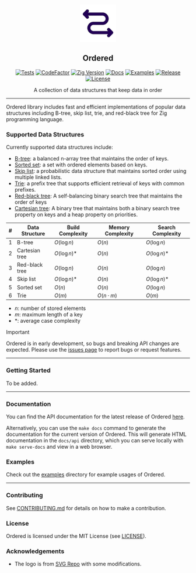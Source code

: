 <div align="center">
  <picture>
    <img alt="Ordered Logo" src="logo.svg" height="20%" width="20%">
  </picture>
<br>

<h2>Ordered</h2>

[![Tests](https://img.shields.io/github/actions/workflow/status/CogitatorTech/ordered/tests.yml?label=tests&style=flat&labelColor=282c34&logo=github)](https://github.com/CogitatorTech/ordered/actions/workflows/tests.yml)
[![CodeFactor](https://img.shields.io/codefactor/grade/github/CogitatorTech/ordered?label=code%20quality&style=flat&labelColor=282c34&logo=codefactor)](https://www.codefactor.io/repository/github/CogitatorTech/ordered)
[![Zig Version](https://img.shields.io/badge/Zig-0.15.1-orange?logo=zig&labelColor=282c34)](https://ziglang.org/download/)
[![Docs](https://img.shields.io/badge/docs-view-blue?style=flat&labelColor=282c34&logo=read-the-docs)](https://CogitatorTech.github.io/ordered/)
[![Examples](https://img.shields.io/badge/examples-view-green?style=flat&labelColor=282c34&logo=zig)](https://github.com/CogitatorTech/ordered/tree/main/examples)
[![Release](https://img.shields.io/github/release/CogitatorTech/ordered.svg?label=release&style=flat&labelColor=282c34&logo=github)](https://github.com/CogitatorTech/ordered/releases/latest)
[![License](https://img.shields.io/badge/license-MIT-007ec6?label=license&style=flat&labelColor=282c34&logo=open-source-initiative)](https://github.com/CogitatorTech/ordered/blob/main/LICENSE)

A collection of data structures that keep data in order

</div>

---

Ordered library includes fast and efficient implementations of popular data structures including
B-tree, skip list, trie, and red-black tree for Zig programming language.

### Supported Data Structures

Currently supported data structures include:

- [B-tree](src/ordered/btree_map.zig): a balanced n-array tree that maintains the order of keys.
- [Sorted set](src/ordered/sorted_set.zig): a set with ordered elements based on keys.
- [Skip list](src/ordered/skip_list.zig): a probabilistic data structure that maintains sorted order using multiple linked lists.
- [Trie](src/ordered/trie.zig): a prefix tree that supports efficient retrieval of keys with common prefixes.
- [Red-black tree](src/ordered/red_black_tree.zig): A self-balancing binary search tree that maintains the order of keys
- [Cartesian tree](src/ordered/cartesian_tree.zig): A binary tree that maintains both a binary search tree property on keys and a heap property on priorities.

| # | Data Structure | Build Complexity | Memory Complexity | Search Complexity    |  
|---|----------------|------------------|-------------------|----------------------|
| 1 | B-tree         | $O(\log n)$      | $O(n)$            | $O(\log n)$          |  
| 2 | Cartesian tree | $O(\log n)$\*    | $O(n)$            | $O(\log n)$\* |  
| 3 | Red-black tree | $O(\log n)$      | $O(n)$            | $O(\log n)$          |  
| 4 | Skip list      | $O(\log n)$\*    | $O(n)$            | $O(\log n)$\* |  
| 5 | Sorted set     | $O(n)$           | $O(n)$            | $O(\log n)$          |
| 6 | Trie           | $O(m)$           | $O(n \cdot m)$    | $O(m)$               |  

- $n$: number of stored elements
- $m$: maximum length of a key
- \*: average case complexity

> [!IMPORTANT]
> Ordered is in early development, so bugs and breaking API changes are expected.
> Please use the [issues page](https://github.com/CogitatorTech/ordered/issues) to report bugs or request features.

---

### Getting Started

To be added.

---

### Documentation

You can find the API documentation for the latest release of Ordered [here](https://CogitatorTech.github.io/ordered/).

Alternatively, you can use the `make docs` command to generate the documentation for the current version of Ordered.
This will generate HTML documentation in the `docs/api` directory, which you can serve locally with `make serve-docs`
and view in a web browser.

### Examples

Check out the [examples](examples) directory for example usages of Ordered.

---

### Contributing

See [CONTRIBUTING.md](CONTRIBUTING.md) for details on how to make a contribution.

### License

Ordered is licensed under the MIT License (see [LICENSE](LICENSE)).

### Acknowledgements

* The logo is from [SVG Repo](https://www.svgrepo.com/svg/469537/zig-zag-left-right-arrow) with some modifications.
